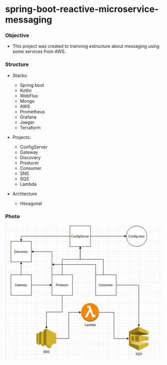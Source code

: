 # spring-boot-reactive-microservice-messaging


### Objective
- This project was created to trainning estructure about messaging using some services from AWS.


### Structure

- Stacks: 
  - Spring boot
  - Kotlin
  - WebFlux
  - Mongo
  - AWS
  - Prometheus
  - Grafana
  - Jaeger
  - Terraform

- Projects: 
  - ConfigServer
  - Gateway
  - Discovery
  - Producer
  - Consumer
  - SNS
  - SQS
  - Lambda

- Archtecture
  - Hexagonal 

### Photo

![](https://github.com/francomatheus/spring-boot-reactive-microservice-messaging/blob/master/photo/draw-project.png)
